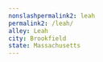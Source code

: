 ```yaml
---
﻿nonslashpermalink2: leah
permalink2: /leah/
alley: Leah
city: Brookfield
state: Massachusetts
---
```

